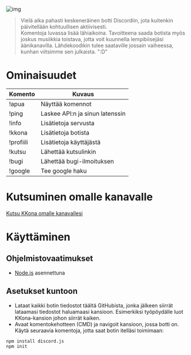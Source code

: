 ![img](https://imgur.com/fFSAYJU.png)

> Vielä aika pahasti keskeneräinen botti Discordiin, jota kuitenkin päivitellään kohtuullisen aktiivisesti.<br />
> Komentoja luvassa lisää lähiaikoina. Tavoitteena saada botista myös joskus musiikkia toistava, jotta voit kuunnella lempibiisejäsi äänikanavilla. Lähdekoodikin tulee saataville jossain vaiheessa, kunhan viitsimme sen julkaista. ":D"

# Ominaisuudet

| Komento |  Kuvaus |
| --- | --- |
| !apua | Näyttää komennot |
| !ping | Laskee API:n ja sinun latenssin |
| !info | Lisätietoja servusta |
| !kkona | Lisätietoja botista |
| !profiili | Lisätietoja käyttäjästä |
| !kutsu | Lähettää kutsulinkin |
| !bugi | Lähettää bugi-ilmoituksen |
| !google | Tee google haku  |

# Kutsuminen omalle kanavalle

[Kutsu KKona omalle kanavallesi](https://discordapp.com/api/oauth2/authorize?client_id=424343317854289943&permissions=8&scope=bot)

# Käyttäminen
## Ohjelmistovaatimukset
- [Node.js](https://nodejs.org/en/download/) asennettuna

## Asetukset kuntoon
- Lataat kaikki botin tiedostot täältä GitHubista, jonka jälkeen siirrät lataamasi tiedostot haluamaasi kansioon. Esimerkiksi työpöydälle luot KKona-kansion johon siirrät kaiken.
- Avaat komentokehotteen (CMD) ja navigoit kansioon, jossa botti on. Käytä seuraavia komentoja, jotta saat botin itelläsi toimimaan:
```
npm install discord.js
npm init
```


